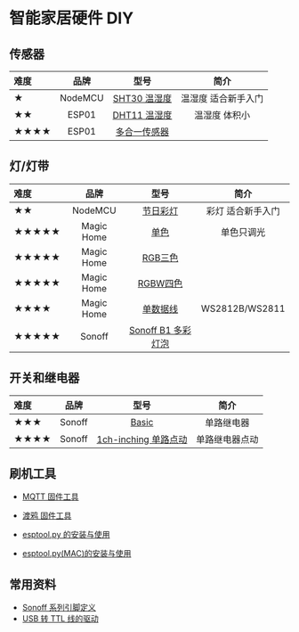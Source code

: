 # 智能家居硬件 DIY



## 传感器

| 难度 | 品牌 | 型号 | 简介 |
|:-|:-:|:-:|:-:|
| ★ | NodeMCU | [SHT30 温湿度](diy/nodemcu/sht30) | 温湿度 适合新手入门 |
| ★★ | ESP01 | [DHT11 温湿度](diy/esp01/dht11) | 温湿度 体积小 |
| ★★★★ | ESP01 | [多合一传感器](diy/nodemcu/bruh) |  |


## 灯/灯带

| 难度 | 品牌 | 型号 | 简介 |
|:-|:-:|:-:|:-:|
| ★★ | NodeMCU | [节日彩灯](diy/nodemcu/festival) | 彩灯 适合新手入门 |
| ★★★★★ | Magic Home | [单色](diy/magichome/monochromatic) | 单色只调光 |
| ★★★★★ | Magic Home | [RGB三色](diy/magichome/rgb) |  |
| ★★★★★ | Magic Home | [RGBW四色](diy/magichome/rgbw) |  |
| ★★★★ | Magic Home | [单数据线](diy/magichome/fastled_clockless) | WS2812B/WS2811 |
| ★★★★★ | Sonoff | [Sonoff B1 多彩灯泡](diy/sonoff/b1) |  |




## 开关和继电器

| 难度 | 品牌 | 型号 | 简介 |
|:-|:-:|:-:|:-:|
| ★★★ | Sonoff | [Basic](diy/sonoff/basic) | 单路继电器
| ★★★★ | Sonoff | [1ch-inching 单路点动](diy/sonoff/1ch-inching) | 单路继电器点动




<!-- - [红外人体传感器](diy/esp01/pir) -->



## 刷机工具

- [MQTT 固件工具](diy/flasher)
- [渡鸦 固件工具](raven/flasher)


- [esptool.py 的安装与使用](diy/esptool)
- [esptool.py(MAC)的安装与使用](diy/esptool_mac)


## 常用资料

- [Sonoff 系列引脚定义](diy/sonoff/)
- [USB 转 TTL 线的驱动 ](diy/ttl)



